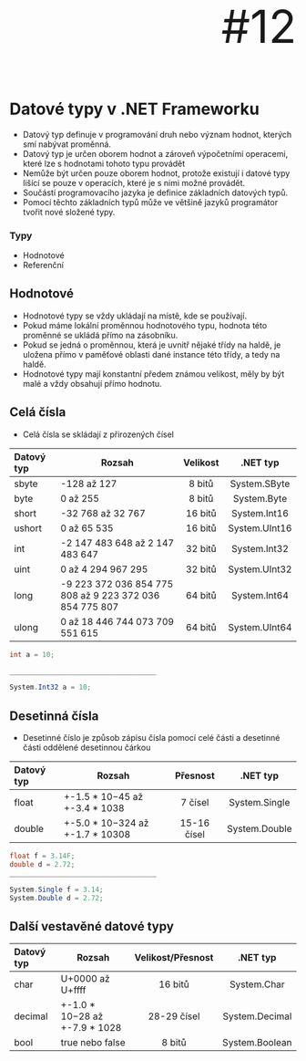 <p align="right" style="font-size: 80px;">#12</p>

# Datové typy v .NET Frameworku

- Datový typ definuje v programování druh nebo význam hodnot, kterých smí nabývat proměnná.
- Datový typ je určen oborem hodnot a zároveň výpočetními operacemi, které lze s hodnotami tohoto typu provádět
- Nemůže být určen pouze oborem hodnot, protože existují i datové typy lišící se pouze v operacích, které je s nimi možné provádět.
- Součástí programovacího jazyka je definice základních datových typů. 
- Pomocí těchto základních typů může ve většině jazyků programátor tvořit nové složené typy.

### Typy

- Hodnotové
- Referenční

## Hodnotové
- Hodnotové typy se vždy ukládají na místě, kde se používají.
- Pokud máme lokální proměnnou hodnotového typu, hodnota této proměnné se ukládá přímo na zásobníku.
- Pokud se jedná o proměnnou, která je uvnitř nějaké třídy na haldě, je uložena přímo v paměťové oblasti dané instance této třídy, a tedy na haldě.
- Hodnotové typy mají konstantní předem známou velikost, měly by být malé a vždy obsahují přímo hodnotu.

## Celá čísla

- Celá čísla se skládají z přirozených čísel

| Datový typ                | Rozsah                              |      Velikost       | .NET typ | 
| :------------------- | ----------------------------------- | :-----------------: | :------: | 
| sbyte       | -128 až 127                 |       8 bitů       | System.SByte  | 
| byte | 0 až 255    |       8 bitů       | System.Byte
| short       | -32 768 až 32 767            |       16 bitů       |  System.Int16  |
| ushort    | 0 až 65 535|        16 bitů        | System.UInt16  |
| int       | -2 147 483 648 až 2 147 483 647 | 32 bitů | System.Int32  | 
| uint  | 0 až 4 294 967 295                             |        32 bitů        |  System.UInt32   | 
| long  | -9 223 372 036 854 775 808 až 9 223 372 036 854 775 807                             |        	64 bitů        |  System.Int64   | 
| ulong  | 0 až 18 446 744 073 709 551 615                               |        	64 bitů        |  System.UInt64   | 


```csharp
int a = 10;

____________________________________

System.Int32 a = 10;
```


## Desetinná čísla

- Desetinné číslo je způsob zápisu čísla pomocí celé části a desetinné části oddělené desetinnou čárkou

| Datový typ                | Rozsah                              |      Přesnost       | .NET typ | 
| :------------------- | ----------------------------------- | :-----------------: | :------: | 
| float       | +-1.5 * 10−45 až +-3.4 * 1038               |       7 čísel       | System.Single  | 
| double | +-5.0 * 10−324 až +-1.7 * 10308   |     15-16 čísel     | System.Double


```csharp
float f = 3.14F;
double d = 2.72;
____________________________________

System.Single f = 3.14;
System.Double d = 2.72;
```

## Další vestavěné datové typy

| Datový typ                | Rozsah                              |     Velikost/Přesnost       | .NET typ | 
| :------------------- | ----------------------------------- | :-----------------: | :------: | 
| char      | U+0000 až U+ffff              |      16 bitů      | System.Char | 
| decimal | +-1.0 * 10−28 až +-7.9 * 1028  |   28-29 čísel    | System.Decimal
| bool | true nebo false   |    8 bitů     | System.Boolean

